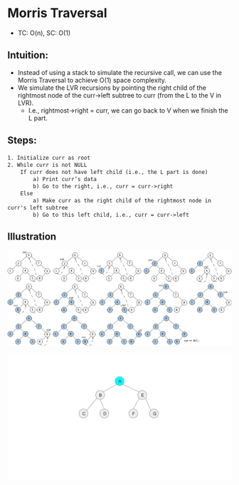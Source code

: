 # Morris Traversal
* TC: O(n), SC: O(1)
## Intuition: 
* Instead of using a stack to simulate the recursive call, we can use the Morris Traversal to achieve O(1) space complexity.
* We simulate the LVR recursions by pointing the right child of the rightmost node of the curr->left subtree to curr (from the L to the V in LVR).
    * I.e., rightmost->right = curr, we can go back to V when we finish the L part.
## Steps:
```
1. Initialize curr as root
2. While curr is not NULL
    If curr does not have left child (i.e., the L part is done)
        a) Print curr’s data
        b) Go to the right, i.e., curr = curr->right
    Else
        a) Make curr as the right child of the rightmost node in curr's left subtree
        b) Go to this left child, i.e., curr = curr->left
```

## Illustration

![alt text](image.png)

![alt text](ibgmMiC.gif)